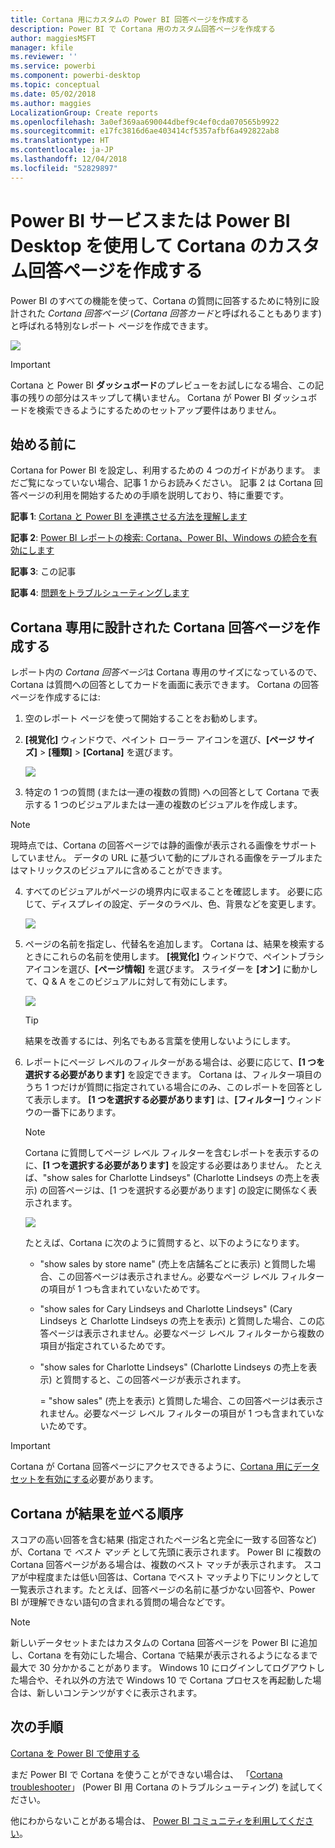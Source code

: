 ```yaml
---
title: Cortana 用にカスタムの Power BI 回答ページを作成する
description: Power BI で Cortana 用のカスタム回答ページを作成する
author: maggiesMSFT
manager: kfile
ms.reviewer: ''
ms.service: powerbi
ms.component: powerbi-desktop
ms.topic: conceptual
ms.date: 05/02/2018
ms.author: maggies
LocalizationGroup: Create reports
ms.openlocfilehash: 3a0ef369aa690044dbef9c4ef0cda070565b9922
ms.sourcegitcommit: e17fc3816d6ae403414cf5357afbf6a492822ab8
ms.translationtype: HT
ms.contentlocale: ja-JP
ms.lasthandoff: 12/04/2018
ms.locfileid: "52829897"
---
```

# <a name="use-power-bi-service-or-power-bi-desktop-to-create-a-custom-answer-page-for-cortana"></a>Power BI サービスまたは Power BI Desktop を使用して Cortana のカスタム回答ページを作成する
Power BI のすべての機能を使って、Cortana の質問に回答するために特別に設計された *Cortana 回答ページ* (*Cortana 回答カード*と呼ばれることもあります) と呼ばれる特別なレポート ページを作成できます。

![](media/service-cortana-answer-cards/power-bi-cortana.png)

> [!IMPORTANT]
> Cortana と Power BI **ダッシュボード**のプレビューをお試しになる場合、この記事の残りの部分はスキップして構いません。 Cortana が Power BI ダッシュボードを検索できるようにするためのセットアップ要件はありません。
> 
> 

## <a name="before-you-begin"></a>始める前に
Cortana for Power BI を設定し、利用するための 4 つのガイドがあります。 まだご覧になっていない場合、記事 1 からお読みください。 記事 2 は Cortana 回答ページの利用を開始するための手順を説明しており、特に重要です。

**記事 1**: [Cortana と Power BI を連携させる方法を理解します](service-cortana-intro.md)

**記事 2**: [Power BI レポートの検索: Cortana、Power BI、Windows の統合を有効にします](service-cortana-enable.md)

**記事 3**: この記事

**記事 4**: [問題をトラブルシューティングします](service-cortana-troubleshoot.md)

## <a name="create-a-cortana-answer-page-designed-specifically-for-cortana"></a>Cortana 専用に設計された Cortana 回答ページを作成する
レポート内の *Cortana 回答ページ*は Cortana 専用のサイズになっているので、Cortana は質問への回答としてカードを画面に表示できます。 Cortana の回答ページを作成するには:

1. 空のレポート ページを使って開始することをお勧めします。
2. **[視覚化]** ウィンドウで、ペイント ローラー アイコンを選び、**[ページ サイズ]** > **[種類]** > **[Cortana]** を選びます。
   
    ![](media/service-cortana-answer-cards/pbi-cortana-page-size-new.png)
3. 特定の 1 つの質問 (または一連の複数の質問) への回答として Cortana で表示する 1 つのビジュアルまたは一連の複数のビジュアルを作成します。

> [!NOTE]
> 現時点では、Cortana の回答ページでは静的画像が表示される画像をサポートしていません。 データの URL に基づいて動的にプルされる画像をテーブルまたはマトリックスのビジュアルに含めることができます。 
> 
> 

4. すべてのビジュアルがページの境界内に収まることを確認します。 必要に応じて、ディスプレイの設定、データのラベル、色、背景などを変更します。  
   
    ![](media/service-cortana-answer-cards/pbi_cortana_modify-new.png)
5. ページの名前を指定し、代替名を追加します。 Cortana は、結果を検索するときにこれらの名前を使用します。 **[視覚化]** ウィンドウで、ペイントブラシ アイコンを選び、**[ページ情報]** を選びます。 スライダーを **[オン]** に動かして、Q & A をこのビジュアルに対して有効にします。
   
    ![](media/service-cortana-answer-cards/pbi_cortana_names-newer.png)
   
   > [!TIP]
   > 結果を改善するには、列名でもある言葉を使用しないようにします。
   > 
   > 
6. レポートにページ レベルのフィルターがある場合は、必要に応じて、**[1 つを選択する必要があります]** を設定できます。 Cortana は、フィルター項目のうち 1 つだけが質問に指定されている場合にのみ、このレポートを回答として表示します。 **[1 つを選択する必要があります]** は、**[フィルター]** ウィンドウの一番下にあります。
   
   > [!NOTE]
   > Cortana に質問してページ レベル フィルターを含むレポートを表示するのに、**[1 つを選択する必要があります]** を設定する必要はありません。 たとえば、"show sales for Charlotte Lindseys" (Charlotte Lindseys の売上を表示) の回答ページは、[1 つを選択する必要があります] の設定に関係なく表示されます。
   > 
   > 
   
     ![](media/service-cortana-answer-cards/pbi-cortana-single-selection-new.png)
   
      たとえば、Cortana に次のように質問すると、以下のようになります。
   
   * "show sales by store name" (売上を店舗名ごとに表示) と質問した場合、この回答ページは表示されません。必要なページ レベル フィルターの項目が 1 つも含まれていないためです。
   * "show sales for Cary Lindseys and Charlotte Lindseys" (Cary Lindseys と Charlotte Lindseys の売上を表示) と質問した場合、この応答ページは表示されません。必要なページ レベル フィルターから複数の項目が指定されているためです。
   * "show sales for Charlotte Lindseys" (Charlotte Lindseys の売上を表示) と質問すると、この回答ページが表示されます。
     
     = "show sales" (売上を表示) と質問した場合、この回答ページは表示されません。必要なページ レベル フィルターの項目が 1 つも含まれていないためです。

> [!IMPORTANT]
> Cortana が Cortana 回答ページにアクセスできるように、[Cortana 用にデータセットを有効にする](service-cortana-enable.md)必要があります。
> 
> 

## <a name="how-does-cortana-order-the-results"></a>Cortana が結果を並べる順序
スコアの高い回答を含む結果 (指定されたページ名と完全に一致する回答など) が、Cortana で *ベスト マッチ* として先頭に表示されます。 Power BI に複数の Cortana 回答ページがある場合は、複数のベスト マッチが表示されます。 スコアが中程度または低い回答は、Cortana でベスト マッチより下にリンクとして一覧表示されます。たとえば、回答ページの名前に基づかない回答や、Power BI が理解できない語句の含まれる質問の場合などです。

> [!NOTE]
> 新しいデータセットまたはカスタムの Cortana 回答ページを Power BI に追加し、Cortana を有効にした場合、Cortana で結果が表示されるようになるまで最大で 30 分かかることがあります。 Windows 10 にログインしてログアウトした場合や、それ以外の方法で Windows 10 で Cortana プロセスを再起動した場合は、新しいコンテンツがすぐに表示されます。
> 
> 

## <a name="next-steps"></a>次の手順
[Cortana を Power BI で使用する](service-cortana-intro.md)

まだ Power BI で Cortana を使うことができない場合は、  「[Cortana troubleshooter](service-cortana-troubleshoot.md)」 (Power BI 用 Cortana のトラブルシューティング) を試してください。

他にわからないことがある場合は、 [Power BI コミュニティを利用してください](http://community.powerbi.com/)。

